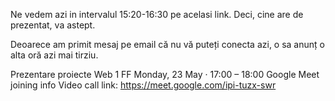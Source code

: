 Ne vedem azi in intervalul 15:20-16:30 pe acelasi link. Deci, cine are de prezentat, va astept.

Deoarece am primit mesaj pe email că nu vă puteți conecta azi, o sa anunț o alta oră azi mai tirziu.

Prezentare proiecte Web 1 FF
Monday, 23 May · 17:00 – 18:00
Google Meet joining info
Video call link: https://meet.google.com/ipi-tuzx-swr
